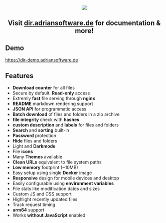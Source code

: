 <div align="center">

<!-- # Directory Browser
_Easiest way to browse your files and folders on the web._
![](dir-browser.png) -->

[![](https://user-images.githubusercontent.com/19362349/235141708-34db874f-729c-4e50-b458-a3c0cb5d6c07.png)](https://dir.adriansoftware.de)

<!-- <img src="https://user-images.githubusercontent.com/19362349/235141708-34db874f-729c-4e50-b458-a3c0cb5d6c07.png" alt="" style="
    /* overflow: hidden; */
    object-fit: scale-down;
    width: 100%;
"> -->

<!--
![](p1.png)
![](p2.png)
-->
</div>



<h2 align="center">

  Visit [dir.adriansoftware.de](https://dir.adriansoftware.de) for documentation & more! 

</h2>

<!-- ![image](https://github.com/adrianschubek/dir-browser/assets/19362349/102e058f-7d9e-457f-bde5-d61a8b0733f7) -->

<!-- <img src="https://github.com/adrianschubek/dir-browser/assets/19362349/102e058f-7d9e-457f-bde5-d61a8b0733f7" alt="" style="
    /* overflow: hidden; */
    object-fit: scale-down;
    width: 100%;
"> -->


## Demo

https://dir-demo.adriansoftware.de

## Features
- **Download counter** for all files
- Secure by default. **Read-only** access
- Extremly **fast** file serving through **nginx**
- **README** markdown rendering support
- **JSON API** for programmatic access
- **Batch download** of files and folders in a zip archive
- **file integrity** check with **hashes**
- **custom description** and **labels** for files and folders
- **Search** and **sorting** built-in
- **Password** protection
- **Hide** files and folders
- Light and **Darkmode**
- File **icons**
- Many **Themes** available
- **Clean URLs** equivalent to file system paths
- **Low memory** footprint (~10MB)
- Easy setup using single **Docker** image
- **Responsive** design for mobile devices and desktop
- Easily configurable using **environment variables**
- File stats like modification dates and sizes
- Custom JS and CSS support
- Highlight recently updated files
- Track request timing
- **arm64** support
- Works **without JavaScript** enabled
